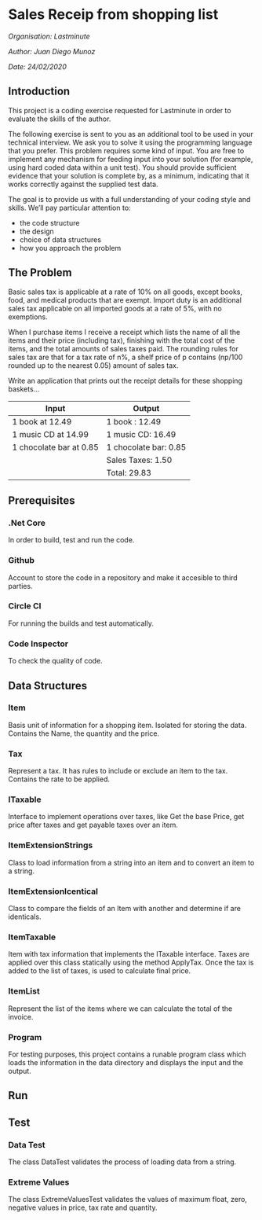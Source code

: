 # Sales Receip from shopping list

*Organisation: Lastminute*

*Author: Juan Diego Munoz*

*Date: 24/02/2020*

## Introduction

This project is a coding exercise requested for Lastminute in order to evaluate the skills of the author.

The following exercise is sent to you as an additional tool to be used in your technical interview.
We ask you to solve it using the programming language that you prefer.
This problem requires some kind of input. You are free to implement any mechanism for feeding input into your solution (for example, using hard coded data within a unit test). You should provide sufficient evidence that your solution is complete by, as a minimum, indicating that it works correctly against the supplied test data.

The goal is to provide us with a full understanding of your coding style and skills. We’ll pay particular attention to:

* the code structure
* the design
* choice of data structures
* how you approach the problem

## The Problem

Basic sales tax is applicable at a rate of 10% on all goods, except books, food, and medical products that are exempt. Import duty is an additional sales tax applicable on all imported goods at a rate of 5%, with no exemptions.

When I purchase items I receive a receipt which lists the name of all the items and their price (including tax), finishing with the total cost of the items, and the total amounts of sales taxes paid. The rounding rules for sales tax are that for a tax rate of n%, a shelf price of p contains (np/100 rounded up to the nearest 0.05) amount of sales tax.

Write an application that prints out the receipt details for these shopping baskets... 

| Input                   | Output                |
| ----------------------- | --------------------- |
| 1 book at 12.49         | 1 book : 12.49        |
| 1 music CD at 14.99     | 1 music CD: 16.49     |
| 1 chocolate bar at 0.85 | 1 chocolate bar: 0.85 |
|                         | Sales Taxes: 1.50     |
|                         | Total: 29.83          |

## Prerequisites

### .Net Core
In order to build, test and run the code.

### Github
Account to store the code in a repository and make it accesible to third parties.

### Circle CI
For running the builds and test automatically.

### Code Inspector
To check the quality of code.

## Data Structures

### Item
Basis unit of information for a shopping item. Isolated for storing the data. Contains the Name, the quantity and the price.

### Tax
Represent a tax. It has rules to include or exclude an item to the tax. Contains the rate to be applied.

### ITaxable
Interface to implement operations over taxes, like Get the base Price, get price after taxes and get payable taxes over an item.

### ItemExtensionStrings
Class to load information from a string into an item and to convert an item to a string.

### ItemExtensionIcentical
Class to compare the fields of an Item with another and determine if are identicals.

### ItemTaxable
Item with tax information that implements the ITaxable interface. Taxes are applied over this class statically using the method ApplyTax. Once the tax is added to the list of taxes, is used to calculate final price.

### ItemList
Represent the list of the items where we can calculate the total of the invoice.

### Program
For testing purposes, this project contains a runable program class which loads the information in the data directory and displays the input and the output.

## Run

## Test

### Data Test
The class DataTest validates the process of loading data from a string.

### Extreme Values
The class ExtremeValuesTest validates the values of maximum float, zero, negative values in price, tax rate and quantity.

